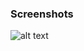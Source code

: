 ### Screenshots

![alt text](https://github.com/andreiseverin/WeaponMod-guns-backup/blob/main/Plugins/wpn_shockroach/Shock%20Roach.png?raw=true)